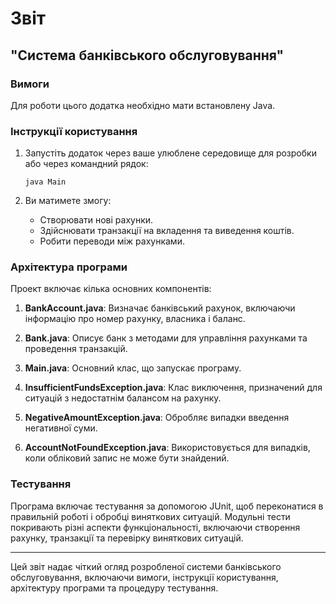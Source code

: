 # Звіт

## "Система банківського обслуговування"

### Вимоги

Для роботи цього додатка необхідно мати встановлену Java.

### Інструкції користування

1. Запустіть додаток через ваше улюблене середовище для розробки або через командний рядок:

   ```
   java Main
   ```

2. Ви матимете змогу:
   - Створювати нові рахунки.
   - Здійснювати транзакції на вкладення та виведення коштів.
   - Робити переводи між рахунками.

### Архітектура програми

Проект включає кілька основних компонентів:

1. **BankAccount.java**: Визначає банківський рахунок, включаючи інформацію про номер рахунку, власника і баланс.

2. **Bank.java**: Описує банк з методами для управління рахунками та проведення транзакцій.

3. **Main.java**: Основний клас, що запускає програму.

4. **InsufficientFundsException.java**: Клас виключення, призначений для ситуацій з недостатнім балансом на рахунку.

5. **NegativeAmountException.java**: Обробляє випадки введення негативної суми.

6. **AccountNotFoundException.java**: Використовується для випадків, коли обліковий запис не може бути знайдений.

### Тестування

Програма включає тестування за допомогою JUnit, щоб переконатися в правильній роботі і обробці виняткових ситуацій. Модульні тести покривають різні аспекти функціональності, включаючи створення рахунку, транзакції та перевірку виняткових ситуацій.

---

Цей звіт надає чіткий огляд розробленої системи банківського обслуговування, включаючи вимоги, інструкції користування, архітектуру програми та процедуру тестування.
